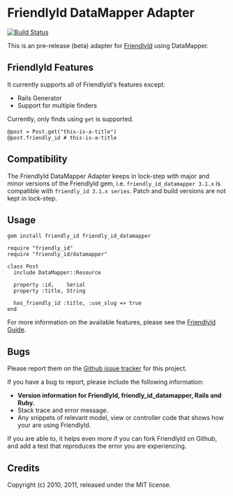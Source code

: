 # FriendlyId DataMapper Adapter

[![Build Status](http://travis-ci.org/myabc/friendly_id_datamapper.png)](http://travis-ci.org/myabc/friendly_id_datamapper)

This is an pre-release (beta) adapter for
[FriendlyId](http://norman.github.com/friendly_id) using DataMapper.

## FriendlyId Features

It currently supports all of FriendlyId's features except:

* Rails Generator
* Support for multiple finders

Currently, only finds using `get` is supported.

    @post = Post.get("this-is-a-title")
    @post.friendly_id # this-is-a-title

## Compatibility

The FriendlyId DataMapper Adapter keeps in lock-step with major and
minor versions of the FriendlyId gem, i.e.
`friendly_id_datamapper 3.1.x` is compatible with `friendly_id 3.1.x series`.
Patch and build versions are not kept in lock-step.

## Usage

    gem install friendly_id friendly_id_datamapper

    require "friendly_id"
    require "friendly_id/datamapper"

    class Post
      include DataMapper::Resource

      property :id,    Serial
      property :title, String

      has_friendly_id :title, :use_slug => true
    end


For more information on the available features, please see the
[FriendlyId Guide](http://norman.github.com/friendly_id/file.Guide.html).

## Bugs

Please report them on the [Github issue tracker](http://github.com/myabc/friendly_id_datamapper/issues)
for this project.

If you have a bug to report, please include the following information:

* **Version information for FriendlyId, friendly_id_datamapper, Rails and Ruby.**
* Stack trace and error message.
* Any snippets of relevant model, view or controller code that shows how your
  are using FriendlyId.

If you are able to, it helps even more if you can fork FriendlyId on Github,
and add a test that reproduces the error you are experiencing.

## Credits

Copyright (c) 2010, 2011, released under the MIT license.
